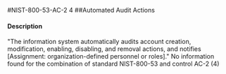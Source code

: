 #NIST-800-53-AC-2 4
##Automated Audit Actions
#### Description
"The information system automatically audits account creation, modification, enabling, disabling, and removal actions, and notifies [Assignment: organization-defined personnel or roles]."
No information found for the combination of standard NIST-800-53 and control AC-2 (4)
